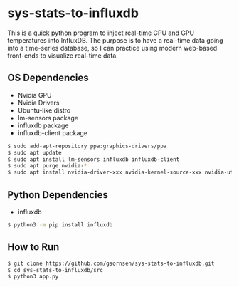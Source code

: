 # sys-stats-to-influxdb
This is a quick python program to inject real-time CPU and GPU temperatures into InfluxDB. The purpose is to have a real-time data going into a time-series database, so I can practice using modern web-based front-ends to visualize real-time data. 

## OS Dependencies

* Nvidia GPU
* Nvidia Drivers
* Ubuntu-like distro
* lm-sensors package
* influxdb package
* influxdb-client package

```bash
$ sudo add-apt-repository ppa:graphics-drivers/ppa
$ sudo apt update
$ sudo apt install lm-sensors influxdb influxdb-client
$ sudo apt purge nvidia-*
$ sudo apt install nvidia-driver-xxx nvidia-kernel-source-xxx nvidia-utils-xxx
```

## Python Dependencies
* influxdb
```bash
$ python3 -m pip install influxdb
```

## How to Run

```bash
$ git clone https://github.com/gsornsen/sys-stats-to-influxdb.git
$ cd sys-stats-to-influxdb/src
$ python3 app.py